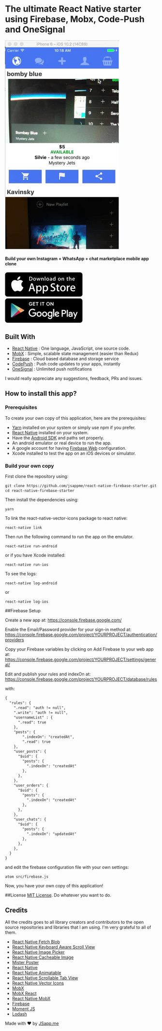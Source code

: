 # The ultimate React Native starter using Firebase, Mobx, Code-Push and OneSignal
![Preview](./graphics/myapp.gif)

#### Build your own Instagram + WhatsApp + chat marketplace mobile app clone

[![iOS app][2]][1] [![Android app][4]][3]

  [1]: https://itunes.apple.com/us/app/jsapp-my-app/id1165501349?mt=8
  [2]: ./graphics/app-store-badge.png
  [3]: https://play.google.com/store/apps/details?id=me.jsapp.myapp
  [4]: ./graphics/google-play-badge.png  

## Built With
 - [React Native](https://facebook.github.io/react-native/) : One language, JavaScript, one source code.
 - [MobX](https://mobxjs.github.io/mobx/) : Simple, scalable state management (easier than Redux)
 - [Firebase](https://firebase.google.com/) : Cloud based database and storage service
 - [CodePush](https://microsoft.github.io/code-push/) : Push code updates to your apps, instantly
 - [OneSignal](https://onesignal.com/) : Unlimited push notifications‎

I would really appreciate any suggestions, feedback, PRs and issues.

## How to install this app?
### Prerequisites
To create your own copy of this application, here are the prerequisites:

 - [Yarn](https://yarnpkg.com/) installed on your system or simply use npm if you prefer.
 - [React Native](https://facebook.github.io/react-native/) installed on your system.
 - Have the [Android SDK](https://developer.android.com/studio/index.html) and paths set properly.
 - An android emulator or real device to run the app.
 - A google account for having [Firebase Web](https://firebase.google.com) configuration.
 - Xcode installed to test the app on an iOS devices or simulator.

### Build your own copy
First clone the repository using:

    git clone https://github.com/jsappme/react-native-firebase-starter.git
    cd react-native-firebase-starter

Then install the dependencies using:

    yarn

To link the react-native-vector-icons package to react native:

    react-native link

Then run the following command to run the app on the emulator.

    react-native run-android

or if you have Xcode installed:

    react-native run-ios

To see the logs:

    react-native log-android

or

    react-native log-ios

##Firebase Setup

Create a new app at:
https://console.firebase.google.com/

Enable the Email/Password provider for your sign-in method at:
https://console.firebase.google.com/project/YOURPROJECT/authentication/providers

Copy your Firebase variables by clicking on Add Firebase to your web app at:
https://console.firebase.google.com/project/YOURPROJECT/settings/general/

Edit and publish your rules and indexOn at:
https://console.firebase.google.com/project/YOURPROJECT/database/rules

with:

    {
      "rules": {
        ".read": "auth != null",
        ".write": "auth != null",
        "usernameList" : {
          ".read": true
        },
        "posts": {
            ".indexOn": "createdAt",
            ".read": true
        },
        "user_posts": {
          "$uid": {
            "posts": {
              ".indexOn": "createdAt"
            },
          },
        },
        "user_orders": {
          "$uid": {
            "posts": {
              ".indexOn": "createdAt"
            },
          },
        },
        "user_chats": {
          "$uid": {
            "posts": {
              ".indexOn": "updatedAt"
            },
          },
        },
      }
    }

and edit the firebase configuration file with your own settings:

    atom src/firebase.js

Now, you have your own copy of this application!


##License
[MIT License](https://github.com/jsappme/react-native-firestack-starter/blob/master/LICENSE). Do whatever you want to do.


## Credits
All the credits goes to all library creators and contributors to the open source repositories and libraries that I am using. I'm very grateful to all of them.

 - [React Native Fetch Blob](https://github.com/wkh237/react-native-fetch-blob)
 - [React Native Keyboard Aware Scroll View](https://github.com/APSL/react-native-keyboard-aware-scroll-view)
 - [React Native Image Picker](https://github.com/marcshilling/react-native-image-picker)
 - [React Native Cacheable Image](https://github.com/jayesbe/react-native-cacheable-image)
 - [Mister Poster](https://github.com/shoumma/Mister-Poster)
 - [React Native](https://facebook.github.io/react-native/)
 - [React Native Animatable](https://github.com/oblador/react-native-animatable)
 - [React Native Scrollable Tab View](https://github.com/skv-headless/react-native-scrollable-tab-view)
 - [React Native Vector Icons](https://github.com/oblador/react-native-vector-icons)
 - [MobX](https://github.com/mobxjs/mobx)
 - [MobX React](https://github.com/mobxjs/mobx-react)
 - [React Native MobX](https://github.com/aksonov/react-native-mobx)
 - [Firebase](https://firebase.google.com/)
 - [Moment JS](http://momentjs.com/)
 - [Lodash](https://lodash.com/)


Made with ♥ by [JSapp.me](http://jsapp.me)
